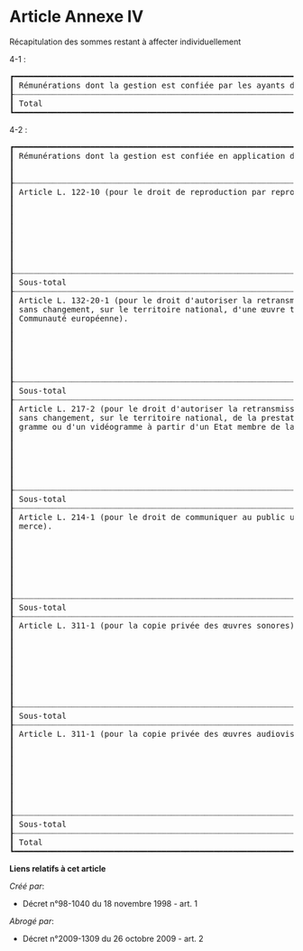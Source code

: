 # Article Annexe IV

Récapitulation des sommes restant à affecter individuellement

4-1 : 

<pre>
┏━━━━━━━━━━━━━━━━━━━━━━━━━━━━━━━━━━━━━━━━━━━━━━━━━━━━━━━━━━━━━━━━━━━━━━━━━━━━━━━━━━━━━━━━━━━━━━━━━━━━━━━━━━━━━━━━━┯━━━━━━━━━┓
┃ Rémunérations dont la gestion est confiée par les ayants droit (à détailler selon la nature de la rémunération) │ Montant ┃
┠┈┈┈┈┈┈┈┈┈┈┈┈┈┈┈┈┈┈┈┈┈┈┈┈┈┈┈┈┈┈┈┈┈┈┈┈┈┈┈┈┈┈┈┈┈┈┈┈┈┈┈┈┈┈┈┈┈┈┈┈┈┈┈┈┈┈┈┈┈┈┈┈┈┈┈┈┈┈┈┈┈┈┈┈┈┈┈┈┈┈┈┈┈┈┈┈┈┈┈┈┈┈┈┈┈┈┈┈┈┈┈┈┈┼┈┈┈┈┈┈┈┈┈┨
┃ Total                                                                                                           │         ┃
┗━━━━━━━━━━━━━━━━━━━━━━━━━━━━━━━━━━━━━━━━━━━━━━━━━━━━━━━━━━━━━━━━━━━━━━━━━━━━━━━━━━━━━━━━━━━━━━━━━━━━━━━━━━━━━━━━━┷━━━━━━━━━┛
</pre>


4-2 :

<pre>
┏━━━━━━━━━━━━━━━━━━━━━━━━━━━━━━━━━━━━━━━━━━━━━━━━━━━━━━━━━━━━━━━━━━━━━━━━━━━━━━━━━━━━━━━━━━━━━━━━━━━━━━━┯━━━━━━━┯━━━━━━━━━━━┓
┃ Rémunérations dont la gestion est confiée en application de la loi                                    │ Mon-  │ Année de  ┃
┃                                                                                                       │ tant  │ percep-   ┃
┃                                                                                                       │       │ tion      ┃
┠┈┈┈┈┈┈┈┈┈┈┈┈┈┈┈┈┈┈┈┈┈┈┈┈┈┈┈┈┈┈┈┈┈┈┈┈┈┈┈┈┈┈┈┈┈┈┈┈┈┈┈┈┈┈┈┈┈┈┈┈┈┈┈┈┈┈┈┈┈┈┈┈┈┈┈┈┈┈┈┈┈┈┈┈┈┈┈┈┈┈┈┈┈┈┈┈┈┈┈┈┈┈┈┼┈┈┈┈┈┈┈┼┈┈┈┈┈┈┈┈┈┈┈┨
┃ Article L. 122-10 (pour le droit de reproduction par reprographie).                                   │ n     │ n         ┃
┃                                                                                                       ├┈┈┈┈┈┈┈┼┈┈┈┈┈┈┈┈┈┈┈┨
┃                                                                                                       │ n - 1 │ n - 1     ┃
┃                                                                                                       ├┈┈┈┈┈┈┈┼┈┈┈┈┈┈┈┈┈┈┈┨
┃                                                                                                       │ n - 2 │ n - 2     ┃
┃                                                                                                       ├┈┈┈┈┈┈┈┼┈┈┈┈┈┈┈┈┈┈┈┨
┃                                                                                                       │ n - 3 │ n - 3     ┃
┃                                                                                                       ├┈┈┈┈┈┈┈┼┈┈┈┈┈┈┈┈┈┈┈┨
┃                                                                                                       │ n...  │ n...      ┃
┠┈┈┈┈┈┈┈┈┈┈┈┈┈┈┈┈┈┈┈┈┈┈┈┈┈┈┈┈┈┈┈┈┈┈┈┈┈┈┈┈┈┈┈┈┈┈┈┈┈┈┈┈┈┈┈┈┈┈┈┈┈┈┈┈┈┈┈┈┈┈┈┈┈┈┈┈┈┈┈┈┈┈┈┈┈┈┈┈┈┈┈┈┈┈┈┈┈┈┈┈┈┈┈┼┈┈┈┈┈┈┈┼┈┈┈┈┈┈┈┈┈┈┈┨
┃ Sous-total                                                                                            │       │           ┃
┠┈┈┈┈┈┈┈┈┈┈┈┈┈┈┈┈┈┈┈┈┈┈┈┈┈┈┈┈┈┈┈┈┈┈┈┈┈┈┈┈┈┈┈┈┈┈┈┈┈┈┈┈┈┈┈┈┈┈┈┈┈┈┈┈┈┈┈┈┈┈┈┈┈┈┈┈┈┈┈┈┈┈┈┈┈┈┈┈┈┈┈┈┈┈┈┈┈┈┈┈┈┈┈┼┈┈┈┈┈┈┈┼┈┈┈┈┈┈┈┈┈┈┈┨
┃ Article L. 132-20-1 (pour le droit d'autoriser la retransmission par câble, simultanée, intégrale et  │ n     │ n         ┃
┃ sans changement, sur le territoire national, d'une œuvre télédiffusée à partir d'un Etat membre de la ├┈┈┈┈┈┈┈┼┈┈┈┈┈┈┈┈┈┈┈┨
┃ Communauté européenne).                                                                               │ n - 1 │ n - 1     ┃
┃                                                                                                       ├┈┈┈┈┈┈┈┼┈┈┈┈┈┈┈┈┈┈┈┨
┃                                                                                                       │ n - 2 │ n - 2     ┃
┃                                                                                                       ├┈┈┈┈┈┈┈┼┈┈┈┈┈┈┈┈┈┈┈┨
┃                                                                                                       │ n - 3 │ n - 3     ┃
┃                                                                                                       ├┈┈┈┈┈┈┈┼┈┈┈┈┈┈┈┈┈┈┈┨
┃                                                                                                       │ n...  │ n...      ┃
┠┈┈┈┈┈┈┈┈┈┈┈┈┈┈┈┈┈┈┈┈┈┈┈┈┈┈┈┈┈┈┈┈┈┈┈┈┈┈┈┈┈┈┈┈┈┈┈┈┈┈┈┈┈┈┈┈┈┈┈┈┈┈┈┈┈┈┈┈┈┈┈┈┈┈┈┈┈┈┈┈┈┈┈┈┈┈┈┈┈┈┈┈┈┈┈┈┈┈┈┈┈┈┈┼┈┈┈┈┈┈┈┼┈┈┈┈┈┈┈┈┈┈┈┨
┃ Sous-total                                                                                            │       │           ┃
┠┈┈┈┈┈┈┈┈┈┈┈┈┈┈┈┈┈┈┈┈┈┈┈┈┈┈┈┈┈┈┈┈┈┈┈┈┈┈┈┈┈┈┈┈┈┈┈┈┈┈┈┈┈┈┈┈┈┈┈┈┈┈┈┈┈┈┈┈┈┈┈┈┈┈┈┈┈┈┈┈┈┈┈┈┈┈┈┈┈┈┈┈┈┈┈┈┈┈┈┈┈┈┈┼┈┈┈┈┈┈┈┼┈┈┈┈┈┈┈┈┈┈┈┨
┃ Article L. 217-2 (pour le droit d'autoriser la retransmission par câble, simultanée, intégrale et     │ n     │ n         ┃
┃ sans changement, sur le territoire national, de la prestation d'un artiste interprète, d'un phono-    ├┈┈┈┈┈┈┈┼┈┈┈┈┈┈┈┈┈┈┈┨
┃ gramme ou d'un vidéogramme à partir d'un Etat membre de la Communauté européenne).                    │ n - 1 │ n - 1     ┃
┃                                                                                                       ├┈┈┈┈┈┈┈┼┈┈┈┈┈┈┈┈┈┈┈┨
┃                                                                                                       │ n - 2 │ n - 2     ┃
┃                                                                                                       ├┈┈┈┈┈┈┈┼┈┈┈┈┈┈┈┈┈┈┈┨
┃                                                                                                       │ n - 3 │ n - 3     ┃
┃                                                                                                       ├┈┈┈┈┈┈┈┼┈┈┈┈┈┈┈┈┈┈┈┨
┃                                                                                                       │ n...  │ n...      ┃
┠┈┈┈┈┈┈┈┈┈┈┈┈┈┈┈┈┈┈┈┈┈┈┈┈┈┈┈┈┈┈┈┈┈┈┈┈┈┈┈┈┈┈┈┈┈┈┈┈┈┈┈┈┈┈┈┈┈┈┈┈┈┈┈┈┈┈┈┈┈┈┈┈┈┈┈┈┈┈┈┈┈┈┈┈┈┈┈┈┈┈┈┈┈┈┈┈┈┈┈┈┈┈┈┼┈┈┈┈┈┈┈┼┈┈┈┈┈┈┈┈┈┈┈┨
┃ Sous-total                                                                                            │       │           ┃
┠┈┈┈┈┈┈┈┈┈┈┈┈┈┈┈┈┈┈┈┈┈┈┈┈┈┈┈┈┈┈┈┈┈┈┈┈┈┈┈┈┈┈┈┈┈┈┈┈┈┈┈┈┈┈┈┈┈┈┈┈┈┈┈┈┈┈┈┈┈┈┈┈┈┈┈┈┈┈┈┈┈┈┈┈┈┈┈┈┈┈┈┈┈┈┈┈┈┈┈┈┈┈┈┼┈┈┈┈┈┈┈┼┈┈┈┈┈┈┈┈┈┈┈┨
┃ Article L. 214-1 (pour le droit de communiquer au public un phonogramme publié à des fins de com-     │ n     │ n         ┃
┃ merce).                                                                                               ├┈┈┈┈┈┈┈┼┈┈┈┈┈┈┈┈┈┈┈┨
┃                                                                                                       │ n - 1 │ n - 1     ┃
┃                                                                                                       ├┈┈┈┈┈┈┈┼┈┈┈┈┈┈┈┈┈┈┈┨
┃                                                                                                       │ n - 2 │ n - 2     ┃
┃                                                                                                       ├┈┈┈┈┈┈┈┼┈┈┈┈┈┈┈┈┈┈┈┨
┃                                                                                                       │ n - 3 │ n - 3     ┃
┃                                                                                                       ├┈┈┈┈┈┈┈┼┈┈┈┈┈┈┈┈┈┈┈┨
┃                                                                                                       │ n...  │ n...      ┃
┠┈┈┈┈┈┈┈┈┈┈┈┈┈┈┈┈┈┈┈┈┈┈┈┈┈┈┈┈┈┈┈┈┈┈┈┈┈┈┈┈┈┈┈┈┈┈┈┈┈┈┈┈┈┈┈┈┈┈┈┈┈┈┈┈┈┈┈┈┈┈┈┈┈┈┈┈┈┈┈┈┈┈┈┈┈┈┈┈┈┈┈┈┈┈┈┈┈┈┈┈┈┈┈┼┈┈┈┈┈┈┈┼┈┈┈┈┈┈┈┈┈┈┈┨
┃ Sous-total                                                                                            │       │           ┃
┠┈┈┈┈┈┈┈┈┈┈┈┈┈┈┈┈┈┈┈┈┈┈┈┈┈┈┈┈┈┈┈┈┈┈┈┈┈┈┈┈┈┈┈┈┈┈┈┈┈┈┈┈┈┈┈┈┈┈┈┈┈┈┈┈┈┈┈┈┈┈┈┈┈┈┈┈┈┈┈┈┈┈┈┈┈┈┈┈┈┈┈┈┈┈┈┈┈┈┈┈┈┈┈┼┈┈┈┈┈┈┈┼┈┈┈┈┈┈┈┈┈┈┈┨
┃ Article L. 311-1 (pour la copie privée des œuvres sonores).                                           │ n     │ n         ┃
┃                                                                                                       ├┈┈┈┈┈┈┈┼┈┈┈┈┈┈┈┈┈┈┈┨
┃                                                                                                       │ n - 1 │ n - 1     ┃
┃                                                                                                       ├┈┈┈┈┈┈┈┼┈┈┈┈┈┈┈┈┈┈┈┨
┃                                                                                                       │ n - 2 │ n - 2     ┃
┃                                                                                                       ├┈┈┈┈┈┈┈┼┈┈┈┈┈┈┈┈┈┈┈┨
┃                                                                                                       │ n - 3 │ n - 3     ┃
┃                                                                                                       ├┈┈┈┈┈┈┈┼┈┈┈┈┈┈┈┈┈┈┈┨
┃                                                                                                       │ n...  │ n...      ┃
┠┈┈┈┈┈┈┈┈┈┈┈┈┈┈┈┈┈┈┈┈┈┈┈┈┈┈┈┈┈┈┈┈┈┈┈┈┈┈┈┈┈┈┈┈┈┈┈┈┈┈┈┈┈┈┈┈┈┈┈┈┈┈┈┈┈┈┈┈┈┈┈┈┈┈┈┈┈┈┈┈┈┈┈┈┈┈┈┈┈┈┈┈┈┈┈┈┈┈┈┈┈┈┈┼┈┈┈┈┈┈┈┼┈┈┈┈┈┈┈┈┈┈┈┨
┃ Sous-total                                                                                            │       │           ┃
┠┈┈┈┈┈┈┈┈┈┈┈┈┈┈┈┈┈┈┈┈┈┈┈┈┈┈┈┈┈┈┈┈┈┈┈┈┈┈┈┈┈┈┈┈┈┈┈┈┈┈┈┈┈┈┈┈┈┈┈┈┈┈┈┈┈┈┈┈┈┈┈┈┈┈┈┈┈┈┈┈┈┈┈┈┈┈┈┈┈┈┈┈┈┈┈┈┈┈┈┈┈┈┈┼┈┈┈┈┈┈┈┼┈┈┈┈┈┈┈┈┈┈┈┨
┃ Article L. 311-1 (pour la copie privée des œuvres audiovisuelles).                                    │ n     │ n         ┃
┃                                                                                                       ├┈┈┈┈┈┈┈┼┈┈┈┈┈┈┈┈┈┈┈┨
┃                                                                                                       │ n - 1 │ n - 1     ┃
┃                                                                                                       ├┈┈┈┈┈┈┈┼┈┈┈┈┈┈┈┈┈┈┈┨
┃                                                                                                       │ n - 2 │ n - 2     ┃
┃                                                                                                       ├┈┈┈┈┈┈┈┼┈┈┈┈┈┈┈┈┈┈┈┨
┃                                                                                                       │ n - 3 │ n - 3     ┃
┃                                                                                                       ├┈┈┈┈┈┈┈┼┈┈┈┈┈┈┈┈┈┈┈┨
┃                                                                                                       │ n...  │ n...      ┃
┠┈┈┈┈┈┈┈┈┈┈┈┈┈┈┈┈┈┈┈┈┈┈┈┈┈┈┈┈┈┈┈┈┈┈┈┈┈┈┈┈┈┈┈┈┈┈┈┈┈┈┈┈┈┈┈┈┈┈┈┈┈┈┈┈┈┈┈┈┈┈┈┈┈┈┈┈┈┈┈┈┈┈┈┈┈┈┈┈┈┈┈┈┈┈┈┈┈┈┈┈┈┈┈┼┈┈┈┈┈┈┈┼┈┈┈┈┈┈┈┈┈┈┈┨
┃ Sous-total                                                                                            │       │           ┃
┠┈┈┈┈┈┈┈┈┈┈┈┈┈┈┈┈┈┈┈┈┈┈┈┈┈┈┈┈┈┈┈┈┈┈┈┈┈┈┈┈┈┈┈┈┈┈┈┈┈┈┈┈┈┈┈┈┈┈┈┈┈┈┈┈┈┈┈┈┈┈┈┈┈┈┈┈┈┈┈┈┈┈┈┈┈┈┈┈┈┈┈┈┈┈┈┈┈┈┈┈┈┈┈┼┈┈┈┈┈┈┈┼┈┈┈┈┈┈┈┈┈┈┈┨
┃ Total                                                                                                 │       │           ┃
┗━━━━━━━━━━━━━━━━━━━━━━━━━━━━━━━━━━━━━━━━━━━━━━━━━━━━━━━━━━━━━━━━━━━━━━━━━━━━━━━━━━━━━━━━━━━━━━━━━━━━━━━┷━━━━━━━┷━━━━━━━━━━━┛
</pre>


**Liens relatifs à cet article**

_Créé par_:

  - Décret n°98-1040 du 18 novembre 1998 - art. 1

_Abrogé par_:

  - Décret n°2009-1309 du 26 octobre 2009 - art. 2
